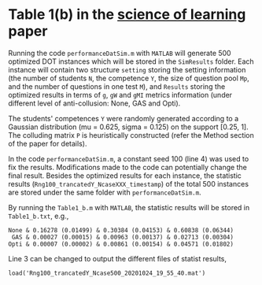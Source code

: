 # Table 1(b) in the [science of learning]() paper

Running the code ``performanceDatSim.m`` with ``MATLAB`` will generate 500 optimized DOT instances which will be stored in the ``SimResults`` folder. Each instance will contain two structure ``setting`` storing the setting information (the number of students ``N``, the competence ``Y``, the size of question pool ``Mp``, and the number of questions in one test ``M``), and ``Results`` storing the optimized results in terms of ``g``, ``gW`` and ``gMI`` metrics information (under different level of anti-collusion: None, GAS and Opti).

The students' competences ``Y`` were randomly generated according to a Gaussian distribution (mu = 0.625, sigma = 0.125) on the support [0.25, 1]. The colluding matrix ``P`` is heuristically constructed (refer the Method section of the paper for details).

In the code ``performanceDatSim.m``, a constant seed 100 (line 4) was used to fix the results. Modifications made to the code can potentially change the final result. Besides the optimized results for each instance, the statistic results (``Rng100_trancatedY_NcaseXXX_timestamp``) of the total 500 instances are stored under the same folder with ``performanceDatSim.m``.

By running the ``Table1_b.m`` with ``MATLAB``, the statistic results will be stored in ``Table1_b.txt``, e.g.,
```
None & 0.16278 (0.01499) & 0.30384 (0.04153) & 0.60838 (0.06344)
 GAS & 0.00027 (0.00015) & 0.00963 (0.00137) & 0.02713 (0.00304)
Opti & 0.00007 (0.00002) & 0.00861 (0.00154) & 0.04571 (0.01802)
```
Line 3 can be changed to output the different files of statist results,
```
load('Rng100_trancatedY_Ncase500_20201024_19_55_40.mat')
```


